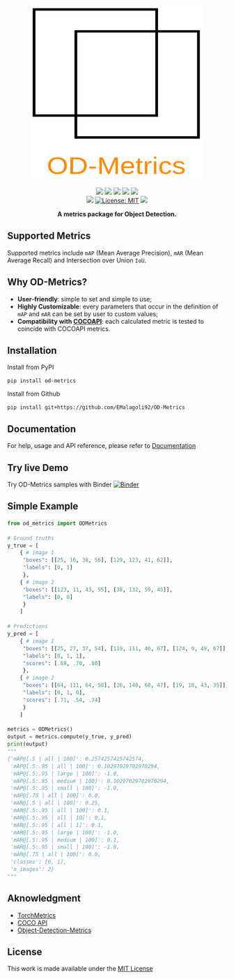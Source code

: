 <div align="center">
<picture>
  <source media="(prefers-color-scheme: dark)" srcset="https://raw.githubusercontent.com/EMalagoli92/OD-Metrics/main/docs/assets/logo_dark.svg">
  <source media="(prefers-color-scheme: light)" srcset="https://raw.githubusercontent.com/EMalagoli92/OD-Metrics/main/docs/assets/logo_light.svg">
  <img width="400" height="400" src="https://raw.githubusercontent.com/EMalagoli92/OD-Metrics/main/docs/assets/logo_light.svg">
</picture>
</div>
<p align="center">
  <img src="https://img.shields.io/endpoint?url=https://gist.githubusercontent.com/EMalagoli92/3f159a4246243b883a5c817ca2d34baa/raw/unit_test.json?kill_cache=1" />
  <img src="https://img.shields.io/endpoint?url=https://gist.githubusercontent.com/EMalagoli92/d23fd688b541d4b303d2baa6ee87e51a/raw/mypy.json?kill_cache=1" />
  <img src="https://img.shields.io/endpoint?url=https://gist.githubusercontent.com/EMalagoli92/3ab4a977b9a0e4ccb7178dd1fa51e1b0/raw/pylint.json?kill_cache=1" />
  <img src="https://img.shields.io/endpoint?url=https://gist.githubusercontent.com/EMalagoli92/331395960725a4b47d4ca4977a24e949/raw/version.json?kill_cache=1" />
  <a href="https://codecov.io/gh/EMalagoli92/OD-Metrics">
    <img src="https://codecov.io/gh/EMalagoli92/OD-Metrics/graph/badge.svg?token=U7VJTKGYN6"></a>
  <br>
  <img src="https://img.shields.io/badge/python-%3E=3.9-yellow.svg?style=flat">
  <a href="https://github.com/EMalagoli92/OD-Metrics/blob/main/LICENSE">
    <img src="https://img.shields.io/badge/License-MIT-blue.svg?style=flat" alt="License: MIT"></a>
  <a href="https://mybinder.org/v2/gh/EMalagoli92/OD-metrics/HEAD?labpath=samples%2Fsamples.ipynb">
    <img src="https://mybinder.org/badge_logo.svg"></a>
</p>

<p align="center">
  <strong>
    A metrics package for Object Detection.
  </strong>
</p>

## Supported Metrics
Supported metrics include `mAP` (Mean Average Precision), `mAR` (Mean Average Recall)
and Intersection over Union `IoU`.


## Why OD-Metrics?
- **User-friendly**: simple to set and simple to use;
- **Highly Customizable**: every parameters that occur in the definition of `mAP`
and `mAR` can be set by user to custom values;
- **Compatibility with [COCOAPI](https://github.com/cocodataset/cocoapi)**: each
calculated metric is tested to coincide with COCOAPI metrics. 


## Installation
Install from PyPI
```
pip install od-metrics
```
Install from Github
```
pip install git+https://github.com/EMalagoli92/OD-Metrics
```

## Documentation
For help, usage and API reference, please refer to [Documentation](https://emalagoli92.github.io/OD-Metrics/)


## Try live Demo
Try OD-Metrics samples with Binder [![Binder](https://mybinder.org/badge_logo.svg)](https://mybinder.org/v2/gh/EMalagoli92/OD-metrics/HEAD?labpath=samples%2Fsamples.ipynb)


## Simple Example

``` python
from od_metrics import ODMetrics

# Ground truths
y_true = [
    { # image 1
     "boxes": [[25, 16, 38, 56], [129, 123, 41, 62]],
     "labels": [0, 1]
     },
    { # image 2
     "boxes": [[123, 11, 43, 55], [38, 132, 59, 45]],
     "labels": [0, 0]
     }
    ]

# Predictions
y_pred = [
    { # image 1
     "boxes": [[25, 27, 37, 54], [119, 111, 40, 67], [124, 9, 49, 67]],
     "labels": [0, 1, 1],
     "scores": [.88, .70, .80]
     },
    { # image 2
     "boxes": [[64, 111, 64, 58], [26, 140, 60, 47], [19, 18, 43, 35]],
     "labels": [0, 1, 0],
     "scores": [.71, .54, .74]
     }
    ]

metrics = ODMetrics()
output = metrics.compute(y_true, y_pred)
print(output)
"""
{'mAP@[.5 | all | 100]': 0.2574257425742574,
 'mAP@[.5:.95 | all | 100]': 0.10297029702970294,
 'mAP@[.5:.95 | large | 100]': -1.0,
 'mAP@[.5:.95 | medium | 100]': 0.10297029702970294,
 'mAP@[.5:.95 | small | 100]': -1.0,
 'mAP@[.75 | all | 100]': 0.0,
 'mAR@[.5 | all | 100]': 0.25,
 'mAR@[.5:.95 | all | 100]': 0.1,
 'mAR@[.5:.95 | all | 10]': 0.1,
 'mAR@[.5:.95 | all | 1]': 0.1,
 'mAR@[.5:.95 | large | 100]': -1.0,
 'mAR@[.5:.95 | medium | 100]': 0.1,
 'mAR@[.5:.95 | small | 100]': -1.0,
 'mAR@[.75 | all | 100]': 0.0,
 'classes': [0, 1],
 'n_images': 2}
"""
```


## Aknowledgment
- [TorchMetrics](https://github.com/Lightning-AI/torchmetrics)
- [COCO API](https://github.com/cocodataset/cocoapi)
- [Object-Detection-Metrics](https://github.com/rafaelpadilla/Object-Detection-Metrics)

## License
This work is made available under the [MIT License](https://github.com/EMalagoli92/OD-Metrics/blob/main/LICENSE)
